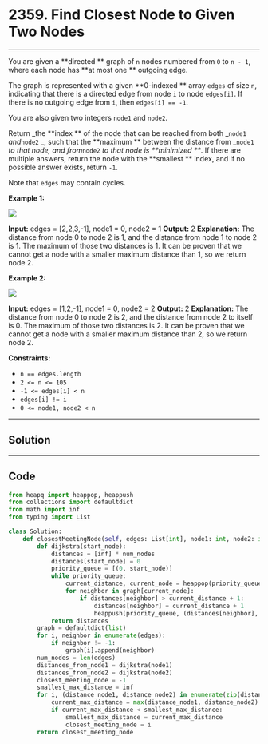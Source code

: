 # 2359. Find Closest Node to Given Two Nodes

---

You are given a **directed ** graph of `n` nodes numbered from `0` to `n - 1`, where each node has **at most one ** outgoing edge.

The graph is represented with a given **0-indexed ** array `edges` of size `n`, indicating that there is a directed edge from node `i` to node `edges[i]`. If there is no outgoing edge from `i`, then `edges[i] == -1`.

You are also given two integers `node1` and `node2`.

Return _the **index ** of the node that can be reached from both _`node1` _and_`node2` _, such that the **maximum ** between the distance from _`node1` _to that node, and from_`node2` _to that node is **minimized **_. If there are multiple answers, return the node with the **smallest ** index, and if no possible answer exists, return `-1`.

Note that `edges` may contain cycles.

 

**Example 1:**

![](https://assets.leetcode.com/uploads/2022/06/07/graph4drawio-2.png)


**Input:** edges = [2,2,3,-1], node1 = 0, node2 = 1
**Output:** 2
**Explanation:** The distance from node 0 to node 2 is 1, and the distance from node 1 to node 2 is 1.
The maximum of those two distances is 1. It can be proven that we cannot get a node with a smaller maximum distance than 1, so we return node 2.


**Example 2:**

![](https://assets.leetcode.com/uploads/2022/06/07/graph4drawio-4.png)


**Input:** edges = [1,2,-1], node1 = 0, node2 = 2
**Output:** 2
**Explanation:** The distance from node 0 to node 2 is 2, and the distance from node 2 to itself is 0.
The maximum of those two distances is 2. It can be proven that we cannot get a node with a smaller maximum distance than 2, so we return node 2.


 

**Constraints:**

  * `n == edges.length`
  * `2 <= n <= 105`
  * `-1 <= edges[i] < n`
  * `edges[i] != i`
  * `0 <= node1, node2 < n`

---

## Solution



---

## Code
```python
from heapq import heappop, heappush
from collections import defaultdict
from math import inf
from typing import List

class Solution:
    def closestMeetingNode(self, edges: List[int], node1: int, node2: int) -> int:
        def dijkstra(start_node):
            distances = [inf] * num_nodes
            distances[start_node] = 0
            priority_queue = [(0, start_node)]
            while priority_queue:
                current_distance, current_node = heappop(priority_queue)
                for neighbor in graph[current_node]:
                    if distances[neighbor] > current_distance + 1:
                        distances[neighbor] = current_distance + 1
                        heappush(priority_queue, (distances[neighbor], neighbor))
            return distances
        graph = defaultdict(list)
        for i, neighbor in enumerate(edges):
            if neighbor != -1:
                graph[i].append(neighbor)
        num_nodes = len(edges)
        distances_from_node1 = dijkstra(node1)
        distances_from_node2 = dijkstra(node2)
        closest_meeting_node = -1
        smallest_max_distance = inf
        for i, (distance_node1, distance_node2) in enumerate(zip(distances_from_node1, distances_from_node2)):
            current_max_distance = max(distance_node1, distance_node2)
            if current_max_distance < smallest_max_distance:
                smallest_max_distance = current_max_distance
                closest_meeting_node = i
        return closest_meeting_node
```
